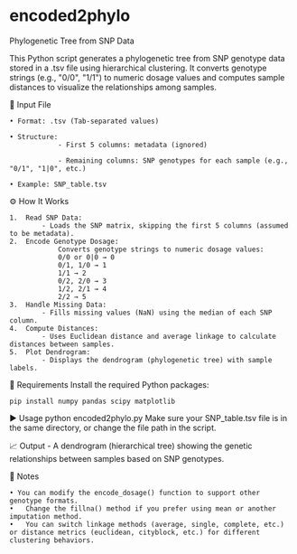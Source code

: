 # encoded2phylo

Phylogenetic Tree from SNP Data 

This Python script generates a phylogenetic tree from SNP genotype data stored in a .tsv file using hierarchical clustering. It converts genotype strings (e.g., "0/0", "1/1") to numeric dosage values and computes sample distances to visualize the relationships among samples.

📂 Input File
	
    • Format: .tsv (Tab-separated values)
 
	• Structure:
	            - First 5 columns: metadata (ignored)
						 
	            - Remaining columns: SNP genotypes for each sample (e.g., "0/1", "1|0", etc.)
						 
	• Example: SNP_table.tsv

⚙️ How It Works

	1.	Read SNP Data:
			- Loads the SNP matrix, skipping the first 5 columns (assumed to be metadata).
	2.	Encode Genotype Dosage:
				Converts genotype strings to numeric dosage values:
				0/0 or 0|0 → 0
				0/1, 1/0 → 1
				1/1 → 2
				0/2, 2/0 → 3
				1/2, 2/1 → 4
				2/2 → 5
	3.	Handle Missing Data:
			- Fills missing values (NaN) using the median of each SNP column.
	4.	Compute Distances:
			- Uses Euclidean distance and average linkage to calculate distances between samples.
	5.	Plot Dendrogram:
			- Displays the dendrogram (phylogenetic tree) with sample labels.
	 
🧪 Requirements
Install the required Python packages:

	pip install numpy pandas scipy matplotlib

▶️ Usage
python encoded2phylo.py
Make sure your SNP_table.tsv file is in the same directory, or change the file path in the script.

📈 Output
	- A dendrogram (hierarchical tree) showing the genetic relationships between samples based on SNP genotypes.

📝 Notes

	• You can modify the encode_dosage() function to support other genotype formats.
	•	Change the fillna() method if you prefer using mean or another imputation method.
	•	You can switch linkage methods (average, single, complete, etc.) or distance metrics (euclidean, cityblock, etc.) for different clustering behaviors.

